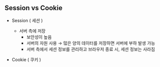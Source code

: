 ## Session vs Cookie
- Session ( 세션 )
  - 서버 측에 저장
    - 보안성이 높음
    - 서버의 자원 사용 → 많은 양의 데이터를 저장하면 서버에 부하 발생 가능
    - 서버 측에서 세션 정보를 관리하고 브라우저 종료 시, 세션 정보는 사라짐

- Cookie ( 쿠키 )

